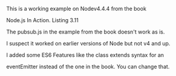 This is a working example on Nodev4.4.4 from the book

Node.js In Action.  Listing 3.11

The pubsub.js in the example from the book doesn't work as is.

I suspect it worked on earlier versions of Node but not v4 and up.

I added some ES6 Features like the class extends syntax for an 

eventEmitter instead of the one in the book. You can change that.

